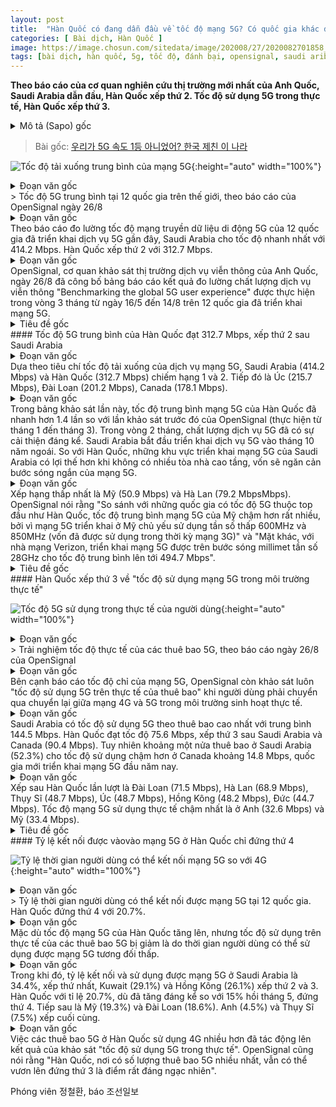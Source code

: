 ```yaml
---
layout: post
title:  "Hàn Quốc có đang dẫn đầu về tốc độ mạng 5G? Có quốc gia khác đã đánh bại Hàn Quốc"
categories: [ Bài dịch, Hàn Quốc ]
image: https://image.chosun.com/sitedata/image/202008/27/2020082701858_0.jpg
tags: [bài dịch, hàn quốc, 5g, tốc độ, đánh bại, opensignal, saudi aribia]
---
```

**Theo báo cáo của cơ quan nghiên cứu thị trường mới nhất của Anh Quốc, Saudi Arabia dẫn đầu, Hàn Quốc xếp thứ 2. Tốc độ sử dụng 5G trong thực tế, Hàn Quốc xếp thứ 3.**
<details>
  <summary>Mô tả (Sapo) gốc</summary>
  <p>영국 시장조사기관 최신 보고서</p>
  <p>사우디가 1위-한국은 2위</p>
  <p>'5G 가입자 경험 속도'는 3위</p>
</details>

> Bài gốc: [우리가 5G 속도 1등 아니었어? 한국 제친 이 나라](https://news.chosun.com/site/data/html_dir/2020/08/27/2020082701873.html)

![Tốc độ tải xuống trung bình của mạng 5G](https://image.chosun.com/sitedata/image/202008/27/2020082701858_0.jpg){:height="auto" width="100%"}
<details>
  <summary>Đoạn văn gốc</summary>
  <p>오픈시그널이 26(현지시각)일 발표한 전세계 12개국의 5G 서비스 평균 속도</p>
</details>
> Tốc độ 5G trung bình tại 12 quốc gia trên thế giới, theo báo cáo của OpenSignal ngày 26/8

<details>
  <summary>Đoạn văn gốc</summary>
  <p>5G 서비스가 활성화된 세계 12개 국가의 5G(5세대) 이동통신 서비스 속도를 최근 측정한 보니 사우디아라비아가 초당 414.2메가비트(Mbps)로 가장 빨랐다는 해외 조사 결과가 나왔다. 한국은 312.7Mbps로 2위였다.</p>
</details>
Theo báo cáo đo lường tốc độ mạng truyền dữ liệu di động 5G của 12 quốc gia đã triển khai dịch vụ 5G gần đây, Saudi Arabia cho tốc độ nhanh nhất với 414.2 Mbps. Hàn Quốc xếp thứ 2 với 312.7 Mbps.

<details>
  <summary>Đoạn văn gốc</summary>
  <p>영국의 통신 서비스 시장 조사 전문기관 오픈시그널은 26일(현지시각) 발표한 ‘전 세계 5G경험 비교평가(Benchmarking the global 5G user experience)’ 보고서를 통해 세계 12개 5G 활성화 국가를 대상으로 지난 5월 16일부터 8월 14일까지 3개월간 조사한 통신 서비스 품질 측정 결과를 발표했다.</p>
</details>
OpenSignal, cơ quan khảo sát thị trường dịch vụ viễn thông của Anh Quốc, ngày 26/8 đã công bố bảng báo cáo kết quả đo lường chất lượng dịch vụ viễn thông "Benchmarking the global 5G user experience" được thực hiện trong vòng 3 tháng từ ngày 16/5 đến 14/8 trên 12 quốc gia đã triển khai mạng 5G.

<details>
  <summary>Tiêu đề gốc</summary>
  <p>한국 5G 속도 평균 312.7 Mbps로 사우디 이어 2위</p>
</details>
#### Tốc độ 5G trung bình của Hàn Quốc đạt 312.7 Mbps, xếp thứ 2 sau Saudi Arabia

<details>
  <summary>Đoạn văn gốc</summary>
  <p>보고서를 보면 ‘5G 서비스 속도’(다운로드 기준) 부문에서는 사우디아라비아와 한국이 414.2Mbps와 312.7 Mbps의 평균 속도로 각각 1·2위를 차지했고, 호주(215.7Mbps)와 대만(201.2Mbps), 캐나다(178.1 Mbps) 등이 그 뒤를 이었다.</p>
</details>
Dựa theo tiêu chí tốc độ tải xuống của dịch vụ mạng 5G, Saudi Arabia (414.2 Mbps) và Hàn Quốc (312.7 Mbps) chiếm hạng 1 và 2. Tiếp đó là Úc (215.7 Mbps), Đài Loan (201.2 Mbps), Canada (178.1 Mbps).

<details>
  <summary>Đoạn văn gốc</summary>
  <p>이번 조사에서 나온 한국의 5G 평균 속도는 오픈시그널의 지난 1~3월 조사 결과(평균 215~239Mbps)보다 1.4배 이상 빨라진 것이다. 약 2개월 사이에 상당한 서비스 품질 향상이 있었다. 사우디아라비아는 지난해 10월부터 5G 서비스에 나서기 시작했다. 한국에 비해 서비스 지역이 평평하고, 시가지에 높은 건물이 많지 않아 전파의 도달거리가 낮은 편인 5G 통신 서비스에 유리하다는 평가를 받는다.</p>
</details>
Trong bảng khảo sát lần này, tốc độ trung bình mạng 5G của Hàn Quốc đã nhanh hơn 1.4 lần so với lần khảo sát trước đó của OpenSignal (thực hiện từ tháng 1 đến tháng 3). Trong vòng 2 tháng, chất lượng dịch vụ 5G đã có sự cải thiện đáng kể. Saudi Arabia bắt đầu triển khai dịch vụ 5G vào tháng 10 năm ngoái. So với Hàn Quốc, những khu vực triển khai mạng 5G của Saudi Arabia có lợi thế hơn khi không có nhiều tòa nhà cao tầng, vốn sẽ ngăn cản bước sóng ngắn của mạng 5G.

<details>
  <summary>Đoạn văn gốc</summary>
  <p>최하위는 미국(50.9 Mbps)과 네덜란드(79.2 Mbps)였다. 오픈시그널은 “(한국 등 리더 국가에 비해) 미국의 5G 평균 속도가 크게 뒤처진 것은 600㎒와 850㎒ 등 (3G 시대에 쓰던) 주파수가 낮은 전파를 사용하고 있기 때문”이라며 “반면 28㎓ 대역 밀리미터파를 사용하는 미국 버라이즌 5G 서비스는 (서비스 가능 영역에서) 평균 494.7 Mbps의 높은 속도를 냈다”고 밝혔다.</p>
</details>
Xếp hạng thấp nhất là Mỹ (50.9 Mbps) và Hà Lan (79.2 MbpsMbps). OpenSignal nói rằng "So sánh với những quốc gia có tốc độ 5G thuộc top đầu như Hàn Quốc, tốc độ trung bình mạng 5G của Mỹ chậm hơn rất nhiều, bởi vì mạng 5G triển khai ở Mỹ chủ yếu sử dụng tần số thấp 600MHz và 850MHz (vốn đã được sử dụng trong thời kỳ mạng 3G)" và "Mặt khác, với nhà mạng Verizon, triển khai mạng 5G được trên bước sóng millimet tần số 28GHz cho tốc độ trung bình lên tới 494.7 Mbps".

<details>
  <summary>Tiêu đề gốc</summary>
  <p>실생활에서 체감하는 ‘5G 가입자 경험 속도’는 3위</p>
</details>
#### Hàn Quốc xếp thứ 3 về "tốc độ sử dụng mạng 5G trong môi trường thực tế"

![Tốc độ 5G sử dụng trong thực tế của người dùng](https://image.chosun.com/sitedata/image/202008/27/2020082701858_1.jpg){:height="auto" width="100%"}
<details>
  <summary>Đoạn văn gốc</summary>
  <p>오픈시그널이 26(현지시각)일 발표한 전세계 12개국의 5G 사용자 경험 속도. 한국은 사우디와 캐나다의 뒤를 이어 3위에 올랐다.</p>
</details>
> Trải nghiệm tốc độ thực tế của các thuê bao 5G, theo báo cáo ngày 26/8 của OpenSignal

<details>
  <summary>Đoạn văn gốc</summary>
  <p>오픈시그널은 5G 서비스만의 속도(5G download speed)와 함께, 5G 서비스 가입자가 실제 생활환경에서 4G와 5G를 오가며 실제로 체감(體感)하는 ‘5G 가입자 경험 속도’(5G users download speed experience)도 조사했다.</p>
</details>
Bên cạnh báo cáo tốc độ chỉ của mạng 5G, OpenSignal còn khảo sát luôn "tốc độ sử dụng 5G trên thực tế của thuê bao" khi người dùng phải chuyển qua chuyển lại giữa mạng 4G và 5G trong môi trường sinh hoạt thực tế.

<details>
  <summary>Đoạn văn gốc</summary>
  <p>5G 가입자 경험 속도도 사우디아라비아가 평균 144.5Mbps로 가장 빨랐다. 한국은 75.6Mbps로 사우디와 캐나다(90.4Mbps)에 이은 3위였다. 1위인 사우디 아라비아의 절반 정도(52.3%)이고, 한국보다 늦은 올해부터 5G 서비스를 시작한 캐나다보다도 약 14.8Mbps 느린 것으로 나타났다.</p>
</details>
Saudi Arabia có tốc độ sử dụng 5G theo thuê bao cao nhất với trung bình 144.5 Mbps. Hàn Quốc đạt tốc độ 75.6 Mbps, xếp thứ 3 sau Saudi Arabia và Canada (90.4 Mbps). Tuy nhiên khoảng một nửa thuê bao ở Saudi Arabia (52.3%) cho tốc độ sử dụng chậm hơn ở Canada khoảng 14.8 Mbps, quốc gia mới triển khai mạng 5G đầu năm nay.

<details>
  <summary>Đoạn văn gốc</summary>
  <p>대만(71.5Mbps)과 네덜란드(68.9Mbps), 스위스(48.7Mbps), 호주(48.7 Mbps), 홍콩(48.2 Mbps), 독일(44.7 Mbps) 등이 한국의 뒤를 이었다. 가장 느린 5G 서비스 가입자 체감 속도를 기록한 나라는 영국(32.6Mbps)과 미국(33.4Mbps)이었다.</p>
</details>
Xếp sau Hàn Quốc lần lượt là Đài Loan (71.5 Mbps), Hà Lan (68.9 Mbps), Thụy Sĩ (48.7 Mbps), Úc (48.7 Mbps), Hồng Kông (48.2 Mbps), Đức (44.7 Mbps). Tốc độ mạng 5G sử dụng thực tế chậm nhất là ở Anh (32.6 Mbps) và Mỹ (33.4 Mbps).

<details>
  <summary>Tiêu đề gốc</summary>
  <p>5G 접속 가능 시간이 4위로 처진 것이 원인</p>
</details>
#### Tỷ lệ kết nối được vàovào mạng 5G ở Hàn Quốc chỉ đứng thứ 4

![Tỷ lệ thời gian người dùng có thể kết nối mạng 5G so với 4G](https://image.chosun.com/sitedata/image/202008/27/2020082701858_2.jpg){:height="auto" width="100%"}
<details>
  <summary>Đoạn văn gốc</summary>
  <p>오픈시그널이 26(현지시각)일 발표한 전세계 12개국의 5G 접속 가능 시간. 한국은 20%로 4위다.</p>
</details>
> Tỷ lệ thời gian người dùng có thể kết nối được mạng 5G tại 12 quốc gia. Hàn Quốc đứng thứ 4 với 20.7%.

<details>
  <summary>Đoạn văn gốc</summary>
  <p>한국의 5G 서비스 속도가 개선되고 있음에도 5G 가입자 경험 속도가 뒤처진 이유는 상대적으로 낮은 5G 접속 가능 시간(5G availability·가용률) 때문으로 분석됐다.</p>
</details>
Mặc dù tốc độ mạng 5G của Hàn Quốc tăng lên, nhưng tốc độ sử dụng trên thực tế của các thuê bao 5G bị giảm là do thời gian người dùng có thể sử dụng được mạng 5G tương đối thấp.

<details>
  <summary>Đoạn văn gốc</summary>
  <p>5G 가용률 역시 사우디아라비아가 34.4%로 1위였고, 쿠웨이트(29.1%), 홍콩(26.1%)가 2·3위를 차지했다. 한국은 20.7%로 지난 5월의 15%대보다 크게 나아졌으나 4위에 그쳤다. 미국(19.3%)과 대만(18.6%)이 그 뒤를 이었다. 영국(4.5%)과 스위스(7.5%)가 최하위를 차지했다.</p>
</details>
Trong khi đó, tỷ lệ kết nối và sử dụng được mạng 5G ở Saudi Arabia là 34.4%, xếp thứ nhất, Kuwait (29.1%) và Hồng Kông (26.1%) xếp thứ 2 và 3. Hàn Quốc với tỉ lệ 20.7%, dù đã tăng đáng kể so với 15% hồi tháng 5, đứng thứ 4. Tiếp sau là Mỹ (19.3%) và Đài Loan (18.6%). Anh (4.5%) và Thụy Sĩ (7.5%) xếp cuối cùng.

<details>
  <summary>Đoạn văn gốc</summary>
  <p>한국의 5G 가입자들이 5G보다 4G에 접속되어 있는 시간이 훨씬 더 길게 나온 것이 ‘실제 체감 속도’ 조사에는 불리하게 작용한 것이다. 오픈시그널도 “5G 서비스 가입률(adoption rate)이 가장 높은 한국이 이번 조사에서 3위에 머무른 것이 상당히 두드러졌다(strikingly)”고 밝혔다.</p>
</details>
Việc các thuê bao 5G ở Hàn Quốc sử dụng 4G nhiều hơn đã tác động lên kết quả của khảo sát "tốc độ sử dụng 5G trong thực tế". OpenSignal cũng nói rằng "Hàn Quốc, nơi có số lượng thuê bao 5G nhiều nhất, vẫn có thể vươn lên đứng thứ 3 là điểm rất đáng ngạc nhiên".

Phóng viên 정철환, báo 조선일보
